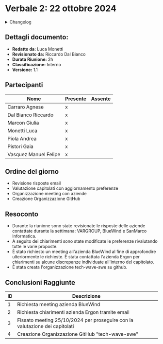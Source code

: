# Verbale 2: 22 ottobre 2024

<details>
  <summary>Changelog</summary>

| Data       | Versione | Descrizione                              | Autore       | Data Approvazione | Approvatore           |
| ---------- | -------- | ---------------------------------------- | ------------ | ----------------- | --------------------- |
| 04/11/2024 | 1.1      | Aggiunto versionamento e durata riunione | Luca Monetti | 05/10/2024        | Riccardo Dal Bianco |
| 22/10/2024 | 1.0      | Prima stesura del documento              | Luca Monetti | 23/10/2024        | Riccardo Dal Bianco |

</details>

## Dettagli documento:

-   **Redatto da:** Luca Monetti
-   **Revisionato da:** Riccardo Dal Bianco
-   **Durata Riunione:** 2h
-   **Classificazione:** Interno
-   **Versione:** 1.1

## Partecipanti

| Nome                  | Presente | Assente |
| --------------------- | -------- | ------- |
| Carraro Agnese        | x        |         |
| Dal Bianco Riccardo   | x        |         |
| Marcon Giulia         | x        |         |
| Monetti Luca          | x        |         |
| Piola Andrea          | x        |         |
| Pistori Gaia         | x        |         |
| Vasquez Manuel Felipe | x        |         |

## Ordine del giorno

-   Revisione risposte email
-   Valutazione capitolati con aggiornamento preferenze
-   Organizzazione meeting con aziende
-   Creazione Organizzazione GitHub

## Resoconto

-   Durante la riunione sono state revisionate le risposte delle aziende contattate durante la settimana: VARGROUP, BlueWind e SanMarco Informatica.
-   A seguito dei chiarimenti sono state modificate le preferenze rivalutando tutte le varie proposte.
-   È stato richiesto un meeting all'azienda BlueWind al fine di approfondire ulteriormente le richieste. È stata contattata l'azienda Ergon per chiarimenti su alcune discrepanze individuate all'interno del capitolato.
-   È stata creata l'organizzazione tech-wave-swe su github.

## Conclusioni Raggiunte

| ID  | Descrizione                                                                    |
| --- | ---------------------------------------------------------------------------- |
| 1   | Richiesta meeting azienda BlueWind                                            |
| 2   | Richiesta chiarimenti azienda Ergon tramite email                            |
| 3   | Fissato meeting 25/10/2024 per proseguire con la valutazione dei capitolati  |
| 4   | Creazione Organizzazione GitHub "tech-wave-swe"                              |
